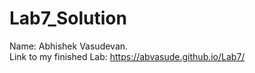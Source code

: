 # Lab7_Solution
Name: Abhishek Vasudevan.    
Link to my finished Lab: https://abvasude.github.io/Lab7/

